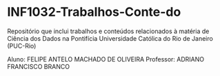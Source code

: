 # INF1032-Trabalhos-Conte-do
Repositório que inclui trabalhos e conteúdos relacionados à matéria de Ciência dos Dados na Pontifícia Universidade Católica do Rio de Janeiro (PUC-Rio)

Aluno: FELIPE ANTELO MACHADO DE OLIVEIRA
Professor: ADRIANO FRANCISCO BRANCO	
